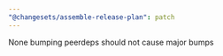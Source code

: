 ```yaml
---
"@changesets/assemble-release-plan": patch
---
```


None bumping peerdeps should not cause major bumps
